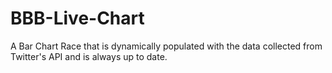 # BBB-Live-Chart
A Bar Chart Race that is dynamically populated with the data collected from Twitter's API and is always up to date.
